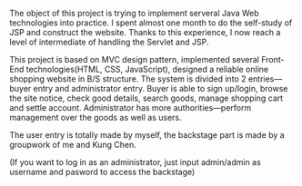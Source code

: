 The object of this project is trying to implement serveral Java Web technologies into practice. I spent almost one month to do the self-study of JSP and construct the website. Thanks to this experience, I now reach a level of intermediate of handling the Servlet and JSP. 

This project is based on MVC design pattern, implemented several Front-End technologies(HTML, CSS, JavaScript), designed a reliable online shopping website in B/S structure. The system is divided into 2 entries—buyer entry and administrator entry. Buyer is able to sign up/login, browse the site notice, check good details, search goods, manage shopping cart and settle account. Administrator has more authorities—perform management over the goods as well as users.    

The user entry is totally made by myself, the backstage part is made by a groupwork of me and Kung Chen. 

(If you want to log in as an administrator, just input admin/admin as username and pasword to access the backstage) 
